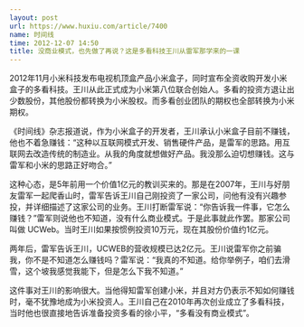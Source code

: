 ```yaml
---
layout: post
url: https://www.huxiu.com/article/7400
name: 时间线
time: 2012-12-07 14:50
title: 没商业模式，也先做了再说？这是多看科技王川从雷军那学来的一课
---
```

2012年11月小米科技发布电视机顶盒产品小米盒子，同时宣布全资收购开发小米盒子的多看科技。王川从此正式成为小米第八位联合创始人。多看的投资方退让出少数股份，其他股份都转换为小米股权。而多看创业团队的期权也全部转换为小米期权。

《时间线》杂志报道说，作为小米盒子的开发者，王川承认小米盒子目前不赚钱，他也不着急赚钱：“这种以互联网模式开发、销售硬件产品，是雷军的思路。用互联网去改造传统的制造业。从我的角度就想做好产品。我没那么迫切想赚钱。这与雷军和小米的思路正好吻合。”

这种心态，是5年前用一个价值1亿元的教训买来的。那是在2007年，王川与好朋友雷军一起爬香山时，雷军告诉王川自己刚投资了一家公司，问他有没有兴趣参投，并详细描述了这家公司的业务。王川打断雷军说：“你告诉我一件事，它怎么赚钱？”雷军则说他也不知道，没有什么商业模式。于是此事就此作罢。那家公司叫做 UCWeb。当时王川如果按惯例投资10万元，现在其股份价值约1亿元。

两年后，雷军告诉王川，UCWEB的营收规模已达2亿元。王川说雷军你之前骗我，你不是不知道怎么赚钱吗？雷军说：“我真的不知道。给你举例子，咱们去滑雪，这个坡我感觉我能下，但是怎么下我不知道。”

这件事对王川的影响很大。当他得知雷军创建小米，并且对方仍表示不知如何赚钱时，毫不犹豫地成为小米投资人。王川自己在2010年再次创业成立了多看科技，当时他也很直接地告诉准备投资多看的徐小平，“多看没有商业模式”。


